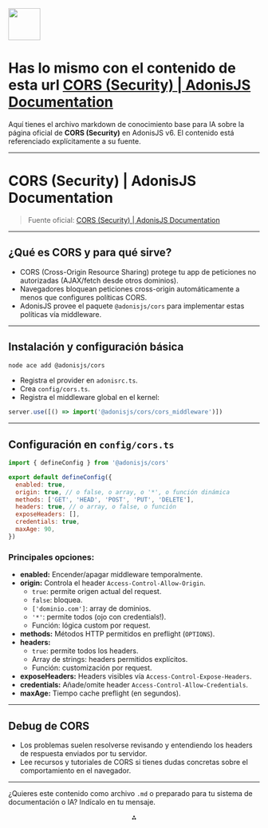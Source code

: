 <img src="https://r2cdn.perplexity.ai/pplx-full-logo-primary-dark%402x.png" style="height:64px;margin-right:32px"/>

# Has lo mismo con el contenido de esta url [CORS (Security) | AdonisJS Documentation](https://docs.adonisjs.com/guides/security/cors)

Aquí tienes el archivo markdown de conocimiento base para IA sobre la página oficial de **CORS (Security)** en AdonisJS v6. El contenido está referenciado explícitamente a su fuente.

***

# CORS (Security) | AdonisJS Documentation

> Fuente oficial: [CORS (Security) | AdonisJS Documentation](https://docs.adonisjs.com/guides/security/cors)

***

## ¿Qué es CORS y para qué sirve?

- CORS (Cross-Origin Resource Sharing) protege tu app de peticiones no autorizadas (AJAX/fetch desde otros dominios).
- Navegadores bloquean peticiones cross-origin automáticamente a menos que configures políticas CORS.
- AdonisJS provee el paquete `@adonisjs/cors` para implementar estas políticas vía middleware.

***

## Instalación y configuración básica

```bash
node ace add @adonisjs/cors
```

- Registra el provider en `adonisrc.ts`.
- Crea `config/cors.ts`.
- Registra el middleware global en el kernel:

```js
server.use([() => import('@adonisjs/cors/cors_middleware')])
```


***

## Configuración en `config/cors.ts`

```js
import { defineConfig } from '@adonisjs/cors'

export default defineConfig({
  enabled: true,
  origin: true, // o false, o array, o '*', o función dinámica
  methods: ['GET', 'HEAD', 'POST', 'PUT', 'DELETE'],
  headers: true, // o array, o false, o función
  exposeHeaders: [],
  credentials: true,
  maxAge: 90,
})
```


### Principales opciones:

- **enabled:** Encender/apagar middleware temporalmente.
- **origin:** Controla el header `Access-Control-Allow-Origin`.
    - `true`: permite origen actual del request.
    - `false`: bloquea.
    - `['dominio.com']`: array de dominios.
    - `'*'`: permite todos (ojo con credentials!).
    - Función: lógica custom por request.
- **methods:** Métodos HTTP permitidos en preflight (`OPTIONS`).
- **headers:**
    - `true`: permite todos los headers.
    - Array de strings: headers permitidos explícitos.
    - Función: customización por request.
- **exposeHeaders:** Headers visibles vía `Access-Control-Expose-Headers`.
- **credentials:** Añade/omite header `Access-Control-Allow-Credentials`.
- **maxAge:** Tiempo cache preflight (en segundos).

***

## Debug de CORS

- Los problemas suelen resolverse revisando y entendiendo los headers de respuesta enviados por tu servidor.
- Lee recursos y tutoriales de CORS si tienes dudas concretas sobre el comportamiento en el navegador.

***

¿Quieres este contenido como archivo `.md` o preparado para tu sistema de documentación o IA? Indícalo en tu mensaje.

<div style="text-align: center">⁂</div>

[^1]: https://docs.adonisjs.com/guides/security/cors

